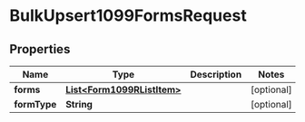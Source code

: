 

# BulkUpsert1099FormsRequest


## Properties

| Name | Type | Description | Notes |
|------------ | ------------- | ------------- | -------------|
|**forms** | [**List&lt;Form1099RListItem&gt;**](Form1099RListItem.md) |  |  [optional] |
|**formType** | **String** |  |  [optional] |



